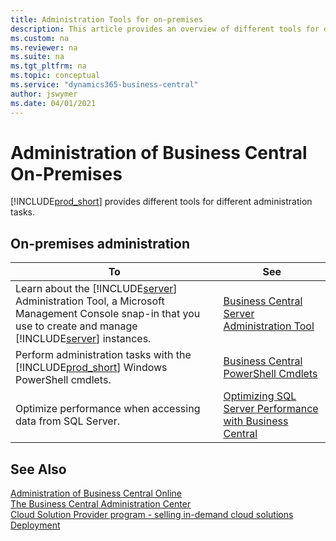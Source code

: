```yaml
---
title: Administration Tools for on-premises
description: This article provides an overview of different tools for different administrative tasks in Microsoft Dynamics 365 Business Central on-premises.
ms.custom: na
ms.reviewer: na
ms.suite: na
ms.tgt_pltfrm: na
ms.topic: conceptual
ms.service: "dynamics365-business-central"
author: jswymer
ms.date: 04/01/2021
---
```

# Administration of Business Central On-Premises

[!INCLUDE[prod_short](../developer/includes//prod_short.md)] provides different tools for different administration tasks.  

## On-premises administration

|To|See|  
|--------|---------|  
|Learn about the [!INCLUDE[server](../developer/includes/server.md)] Administration Tool, a Microsoft Management Console snap-in that you use to create and manage [!INCLUDE[server](../developer/includes/server.md)] instances.|[Business Central Server Administration Tool](administration-tool.md)|  
|Perform administration tasks with the [!INCLUDE[prod_short](../developer/includes/prod_short.md)] Windows PowerShell cmdlets.|[Business Central PowerShell Cmdlets](/powershell/business-central/overview)|  
|Optimize performance when accessing data from SQL Server.|[Optimizing SQL Server Performance with Business Central](optimize-sql-server-performance.md)|  

## See Also

[Administration of Business Central Online](tenant-administration.md)  
[The Business Central Administration Center](tenant-admin-center.md)  
[Cloud Solution Provider program - selling in-demand cloud solutions](/partner-center/csp-overview)  
[Deployment](../deployment/Deployment.md)  
